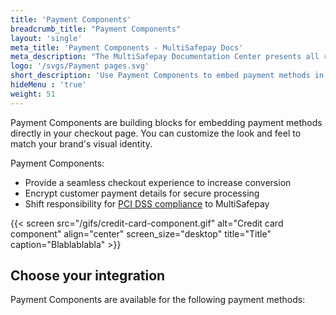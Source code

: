 ```yaml
---
title: 'Payment Components'
breadcrumb_title: "Payment Components"
layout: 'single'
meta_title: 'Payment Components - MultiSafepay Docs'
meta_description: "The MultiSafepay Documentation Center presents all relevant information about our Plugins and API. You can also find support pages for payment methods, tools and general questions as well as the contact details of our Support and Integration Teams."
logo: '/svgs/Payment pages.svg'
short_description: 'Use Payment Components to embed payment methods in your ecommerce platform'
hideMenu : 'true'
weight: 51
---
```

Payment Components are building blocks for embedding payment methods directly in your checkout page. You can customize the look and feel to match your brand's visual identity.

Payment Components:

- Provide a seamless checkout experience to increase conversion
- Encrypt customer payment details for secure processing
- Shift responsibility for [PCI DSS compliance](/faq/general/glossary/#payment-card-industry-data-security-standard-pci-dss) to MultiSafepay

{{< screen src="/gifs/credit-card-component.gif" alt="Credit card component" align="center" screen_size="desktop" title="Title" caption="Blablablabla" >}}

## Choose your integration
Payment Components are available for the following payment methods:

